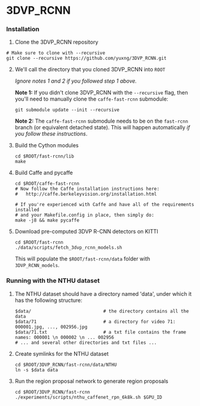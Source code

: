 # 3DVP_RCNN

### Installation

1. Clone the 3DVP_RCNN repository
  ```Shell
  # Make sure to clone with --recursive
  git clone --recursive https://github.com/yuxng/3DVP_RCNN.git
  ```
  
2. We'll call the directory that you cloned 3DVP_RCNN into `ROOT`

   *Ignore notes 1 and 2 if you followed step 1 above.*
   
   **Note 1:** If you didn't clone 3DVP_RCNN with the `--recursive` flag, then you'll need to manually clone the `caffe-fast-rcnn` submodule:
    ```Shell
    git submodule update --init --recursive
    ```
    **Note 2:** The `caffe-fast-rcnn` submodule needs to be on the `fast-rcnn` branch (or equivalent detached state). This will happen automatically *if you follow these instructions*.

3. Build the Cython modules
    ```Shell
    cd $ROOT/fast-rcnn/lib
    make
    ```
    
4. Build Caffe and pycaffe
    ```Shell
    cd $ROOT/caffe-fast-rcnn
    # Now follow the Caffe installation instructions here:
    #   http://caffe.berkeleyvision.org/installation.html

    # If you're experienced with Caffe and have all of the requirements installed
    # and your Makefile.config in place, then simply do:
    make -j8 && make pycaffe
    ```
    
5. Download pre-computed 3DVP R-CNN detectors on KITTI
    ```Shell
    cd $ROOT/fast-rcnn
    ./data/scripts/fetch_3dvp_rcnn_models.sh
    ```

    This will populate the `$ROOT/fast-rcnn/data` folder with `3DVP_RCNN_models`.

### Running with the NTHU dataset
1. The NTHU dataset should have a directory named 'data', under which it has the following structure:

	```Shell
  	$data/                           # the directory contains all the data
  	$data/71                         # a directory for video 71: 000001.jpg, ..., 002956.jpg
  	$data/71.txt                     # a txt file contains the frame names: 000001 \n 000002 \n ... 002956
  	# ... and several other directories and txt files ...

2. Create symlinks for the NTHU dataset

	```Shell
    cd $ROOT/3DVP_RCNN/fast-rcnn/data/NTHU
    ln -s $data data
    ```

3. Run the region proposal network to generate region proposals

	```Shell
    cd $ROOT/3DVP_RCNN/fast-rcnn
    ./experiments/scripts/nthu_caffenet_rpn_6k8k.sh $GPU_ID
    ```
